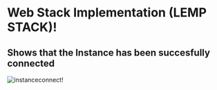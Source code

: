 # Web Stack Implementation (LEMP STACK)!

## Shows that the Instance has been succesfully connected

![instanceconnect!](images/1_load.png)
